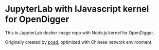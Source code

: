 # JupyterLab with IJavascript kernel for OpenDigger

This is JupyterLab docker image repo with Node.js kernel for OpenDigger.

Originally created by [poad](https://github.com/poad/docker-jupyter/), optimized with Chinese network environment.
